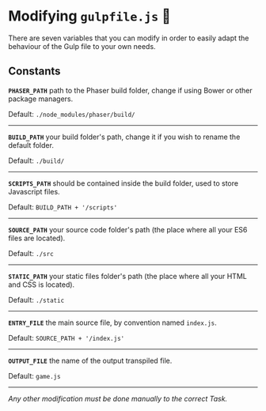 # Modifying `gulpfile.js` :raised_hands:

There are seven variables that you can modify in order to easily adapt the behaviour
of the Gulp file to your own needs.

## Constants

**`PHASER_PATH`** path to the Phaser build folder, change if using Bower or other package managers.

Default: `./node_modules/phaser/build/`

***

**`BUILD_PATH`** your build folder's path, change it if you wish to rename the default folder.

Default: `./build/`

***

**`SCRIPTS_PATH`** should be contained inside the build folder, used to store Javascript files.

Default: `BUILD_PATH + '/scripts'`

***

**`SOURCE_PATH`** your source code folder's path (the place where all your ES6 files are located).

Default: `./src`

***

**`STATIC_PATH`** your static files folder's path (the place where all your HTML and CSS is located).

Default: `./static`

***

**`ENTRY_FILE`** the main source file, by convention named `index.js`.

Default: `SOURCE_PATH + '/index.js'`

***

**`OUTPUT_FILE`** the name of the output transpiled file.

Default: `game.js`

***

*Any other modification must be done manually to the correct Task.*
